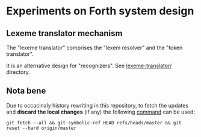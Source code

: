 # Experiments on Forth system design

## Lexeme translator mechanism

The "lexeme translator" comprises the "lexem resolver" and the "token translator".

It is an alternative design for "recognizers".
See [lexeme-translator/](https://github.com/ruv/forth-design-exp/tree/master/lexeme-translator) directory.



## Nota bene

Due to occacinaly history rewriting in this repository,
to fetch the updates
and **discard the local changes** (if any)
the following
[command](https://stackoverflow.com/questions/1125968/how-do-i-force-git-pull-to-overwrite-local-files)
can be used:


```shell
git fetch --all && git symbolic-ref HEAD refs/heads/master && git reset --hard origin/master
```
